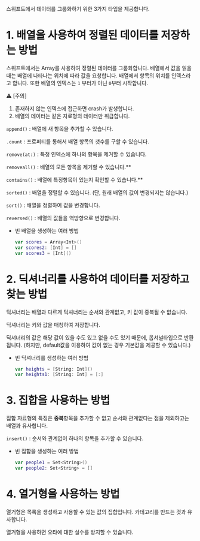 ﻿
스위프트에서 데이터를 그룹화하기 위한 3가지 타입을 제공합니다.

# 1. 배열을 사용하여 정렬된 데이터를 저장하는 방법

스위프트에서는 Array를 사용하여 정렬된 데이터를 그룹화합니다. 배열에서 값을 읽을 때는 배열에 나타나는 위치에 따라 값을 요청합니다. 배열에서 항목의 위치를 인덱스라고 합니다. 또한 배열의 인덱스는 `1` 부터가 아닌 `0`부터 시작합니다.

⚠️ [주의]

1.  존재하지 않는 인덱스에 접근하면 crash가 발생합니다.
2.  배열의 데이터는 같은 자료형의 데이터만 취급합니다.

`append()` : 배열에 새 항목을 추가할 수 있습니다.

`.count` : 프로퍼티를 통해서 배열 항목의 갯수를 구할 수 있습니다.

`remove(at:)` : 특정 인덱스에 하나의 항목을 제거할 수 있습니다.

`removeall()` : 배열의 모든 항목을 제거할 수 있습니다.**

`contains()` : 배열에 특정항목이 있는지 확인할 수 있습니다.**

`sorted()` : 배열을 정렬할 수 있습니다. (단, 원래 배열의 값이 변경되지는 않습니다.)

`sort()` : 배열을 정렬하여 값을 변경합니다.

`reversed()` : 배열의 값들을 역방향으로 변경합니다.

-   빈 배열을 생성하는 여러 방법
    
    ```swift
    var scores = Array<Int>()
    var scores2: [Int] = []
    var scores3 = [Int]()
    
    ```
    

# 2. 딕셔너리를 사용하여 데이터를 저장하고 찾는 방법

딕셔너리는 배열과 다르게 딕셔너리는 순서와 관계없고, 키 값이 중복될 수 없습니다.

딕셔너리는 키와 값을 매칭하여 저장합니다.

딕셔너리의 값은 해당 값이 있을 수도 있고 없을 수도 있기 때문에, 옵셔널타입으로 반환됩니다. (하지만, default값을 이용하여 값이 없는 경우 기본값을 제공할 수 있습니다.)

-   빈 딕셔너리를 생성하는 여러 방법
    
    ```swift
    var heights = [String: Int]()
    var heights1: [String: Int] = [:]
    
    ```
    

# 3. 집합을 사용하는 방법

집합 자료형의 특징은 **중복**항목을 추가할 수 없고 순서와 관계없다는 점을 제외하고는 배열과 유사합니다.

`insert()` : 순서와 관계없이 하나의 항목을 추가할 수 있습니다.

-   빈 집합을 생성하는 여러 방법
    
    ```swift
    var people1 = Set<String>()
    var people2: Set<String> = []
    
    ```
    

# 4. 열거형을 사용하는 방법

열거형은 목록을 생성하고 사용할 수 있는 값의 집합입니다. 카테고리를 만드는 것과 유사합니다.

열거형을 사용하면 오타에 대한 실수를 방지할 수 있습니다.
